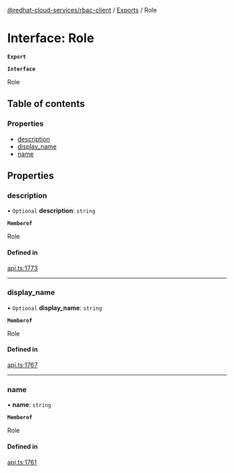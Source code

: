 [@redhat-cloud-services/rbac-client](../README.md) / [Exports](../modules.md) / Role

# Interface: Role

**`Export`**

**`Interface`**

Role

## Table of contents

### Properties

- [description](Role.md#description)
- [display\_name](Role.md#display_name)
- [name](Role.md#name)

## Properties

### description

• `Optional` **description**: `string`

**`Memberof`**

Role

#### Defined in

[api.ts:1773](https://github.com/RedHatInsights/javascript-clients/blob/master/packages/rbac/api.ts#L1773)

___

### display\_name

• `Optional` **display\_name**: `string`

**`Memberof`**

Role

#### Defined in

[api.ts:1767](https://github.com/RedHatInsights/javascript-clients/blob/master/packages/rbac/api.ts#L1767)

___

### name

• **name**: `string`

**`Memberof`**

Role

#### Defined in

[api.ts:1761](https://github.com/RedHatInsights/javascript-clients/blob/master/packages/rbac/api.ts#L1761)
